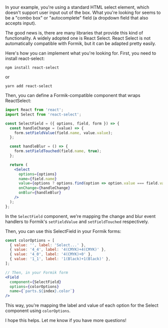 In your example, you're using a standard HTML select element, which doesn't support user input out of the box. What you're looking for seems to be a "combo box" or "autocomplete" field (a dropdown field that also accepts input).

The good news is, there are many libraries that provide this kind of functionality. A widely adopted one is React Select. React Select is not automatically compatible with Formik, but it can be adapted pretty easily.

Here's how you can implement what you're looking for. First, you need to install react-select:

```
npm install react-select
```
or
```
yarn add react-select
```

Then, you can define a Formik-compatible component that wraps ReactSelect:

```jsx
import React from 'react';
import Select from 'react-select';

const SelectField = ({ options, field, form }) => {
  const handleChange = (value) => {
    form.setFieldValue(field.name, value.value);
  };

  const handleBlur = () => {
    form.setFieldTouched(field.name, true);
  };

  return (
    <Select
      options={options}
      name={field.name}
      value={options ? options.find(option => option.value === field.value) : ''}
      onChange={handleChange}
      onBlur={handleBlur}
    />
  );
};
```

In the `SelectField` component, we're mapping the change and blur event handlers to Formik's `setFieldValue` and `setFieldTouched` respectively.

Then, you can use this SelectField in your Formik forms:

```jsx
const colorOptions = [
  { value: '', label: 'Select...' },
  { value: '4_4', label: '4(CMYK)+4(CMYK)' },
  { value: '4_0', label: '4(CMYK)+0' },
  { value: '1_1', label: '1(Black)+1(Black)' },
];

// Then, in your Formik form
<Field
  component={SelectField}
  options={colorOptions}
  name={`parts.${index}.color`}
/>
```

This way, you're mapping the label and value of each option for the Select component using `colorOptions`.

I hope this helps. Let me know if you have more questions!